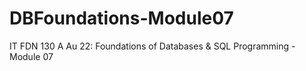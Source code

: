 # DBFoundations-Module07
IT FDN 130 A Au 22: Foundations of Databases &amp; SQL Programming - Module 07
